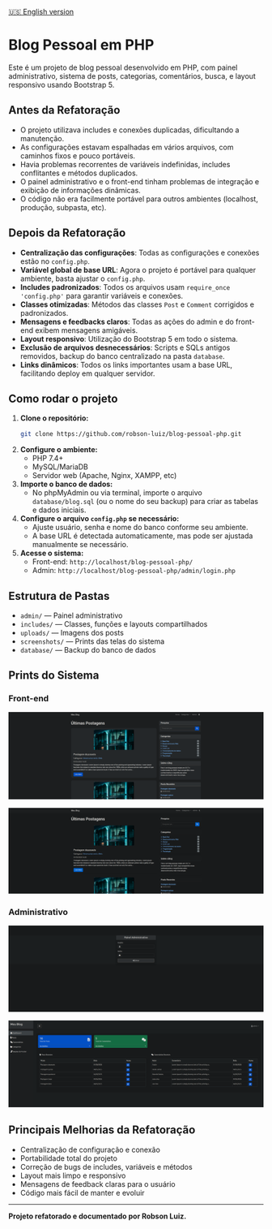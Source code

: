 [🇺🇸 English version](README.en.md)

# Blog Pessoal em PHP

Este é um projeto de blog pessoal desenvolvido em PHP, com painel administrativo, sistema de posts, categorias, comentários, busca, e layout responsivo usando Bootstrap 5.

## Antes da Refatoração
- O projeto utilizava includes e conexões duplicadas, dificultando a manutenção.
- As configurações estavam espalhadas em vários arquivos, com caminhos fixos e pouco portáveis.
- Havia problemas recorrentes de variáveis indefinidas, includes conflitantes e métodos duplicados.
- O painel administrativo e o front-end tinham problemas de integração e exibição de informações dinâmicas.
- O código não era facilmente portável para outros ambientes (localhost, produção, subpasta, etc).

## Depois da Refatoração
- **Centralização das configurações**: Todas as configurações e conexões estão no `config.php`.
- **Variável global de base URL**: Agora o projeto é portável para qualquer ambiente, basta ajustar o `config.php`.
- **Includes padronizados**: Todos os arquivos usam `require_once 'config.php'` para garantir variáveis e conexões.
- **Classes otimizadas**: Métodos das classes `Post` e `Comment` corrigidos e padronizados.
- **Mensagens e feedbacks claros**: Todas as ações do admin e do front-end exibem mensagens amigáveis.
- **Layout responsivo**: Utilização do Bootstrap 5 em todo o sistema.
- **Exclusão de arquivos desnecessários**: Scripts e SQLs antigos removidos, backup do banco centralizado na pasta `database`.
- **Links dinâmicos**: Todos os links importantes usam a base URL, facilitando deploy em qualquer servidor.

## Como rodar o projeto

1. **Clone o repositório:**
   ```bash
   git clone https://github.com/robson-luiz/blog-pessoal-php.git
   ```
2. **Configure o ambiente:**
   - PHP 7.4+
   - MySQL/MariaDB
   - Servidor web (Apache, Nginx, XAMPP, etc)
3. **Importe o banco de dados:**
   - No phpMyAdmin ou via terminal, importe o arquivo `database/blog.sql` (ou o nome do seu backup) para criar as tabelas e dados iniciais.
4. **Configure o arquivo `config.php` se necessário:**
   - Ajuste usuário, senha e nome do banco conforme seu ambiente.
   - A base URL é detectada automaticamente, mas pode ser ajustada manualmente se necessário.
5. **Acesse o sistema:**
   - Front-end: `http://localhost/blog-pessoal-php/`
   - Admin: `http://localhost/blog-pessoal-php/admin/login.php`

## Estrutura de Pastas

- `admin/` — Painel administrativo
- `includes/` — Classes, funções e layouts compartilhados
- `uploads/` — Imagens dos posts
- `screenshots/` — Prints das telas do sistema
- `database/` — Backup do banco de dados

## Prints do Sistema

### Front-end

![Tema Claro](screenshots/front_end_tema_claro.png)

![Tema Escuro](screenshots/front_end_tema_escuro.png)

### Administrativo

![Login Admin](screenshots/tela_login_administrativo.png)

![Dashboard Admin](screenshots/dashboard_administrativo.png)

## Principais Melhorias da Refatoração
- Centralização de configuração e conexão
- Portabilidade total do projeto
- Correção de bugs de includes, variáveis e métodos
- Layout mais limpo e responsivo
- Mensagens de feedback claras para o usuário
- Código mais fácil de manter e evoluir

---

**Projeto refatorado e documentado por Robson Luiz.**
